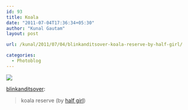 ```yaml
---
id: 93
title: Koala
date: "2011-07-04T17:36:34+05:30"
author: "Kunal Gautam"
layout: post

url: /kunal/2011/07/04/blinkanditsover-koala-reserve-by-half-girl/

categories:
  - Photoblog
---
```


![](/post/93/koala.jpg)

[blinkanditsover](http://www.kanesimswilson.co.uk/post/7065094947):

> koala reserve (by [half girl](http://www.flickr.com/photos/ohdisaster/3277705603/in/photostream/))
